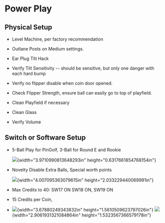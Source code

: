 # Power Play

## Physical Setup

-   Level Machine, per factory recommendation

-   Outlane Posts on Medium settings.

-   Ear Plug Tilt Hack

-   Verify Tilt Sensitivity -- should be sensitive, but only one danger with each hard bump

-   Verify no flipper disable when coin door opened.

-   Check Flipper Strength, ensure ball can easily go to top of playfield.

-   Clean Playfield if necessary

-   Clean Glass

-   Verify Volume

## Switch or Software Setup

-   5-Ball Play for PinGolf, 3-Ball for Round E and Rookie

    ![](media/image1.png){width="3.9710990813648293in" height="0.6317661854768154in"}

-   Novelty Disable Extra Balls, Special worth points

    ![](media/image2.png){width="4.007095363079615in" height="2.033229440069991in"}

-   Max Credits to 40: SW17 ON SW18 ON, SW19 ON

-   15 Credits per Coin,

-   ![](media/image3.png){width="3.67880249343832in" height="1.5610509623797026in"} ![](media/image4.png){width="2.9061931321084864in" height="1.5323567366579178in"}
